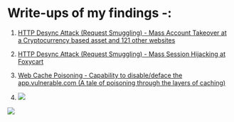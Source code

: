 # Write-ups of my findings -:

1) [HTTP Desync Attack (Request Smuggling) - Mass Account Takeover at a Cryptocurrency based asset and 121 other websites](https://github.com/AnkitCuriosity/Write-Ups/blob/main/HTTP%20Desync%20Attack%20(Request%20Smuggling).md)

2) [HTTP Desync Attack (Request Smuggling) - Mass Session Hijacking at Foxycart](https://bugcrowd.com/disclosures/7b175e9d-8ff0-47e3-bd33-a8b1e51aa499/http-desync-attack-request-smuggling-mass-session-hijacking)

3) [Web Cache Poisoning - Capability to disable/deface the app.vulnerable.com (A tale of poisoning through the layers of caching)](https://github.com/AnkitCuriosity/Write-Ups/blob/main/Web%20Cache%20Poisoning%20-%20Capability%20to%20disable%E2%88%95deface%20the%20app.vulnerable.com%20(A%20tale%20of%20poisoning%20through%20the%20layers%20of%20caching).md)

4) <img src=x onerror=prompt(1)>

<img src="https://www.w3schools.com/css/klematis.jpg"></img>
